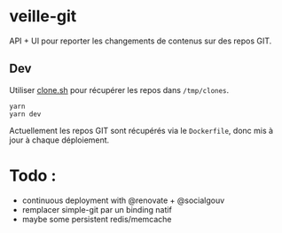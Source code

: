 # veille-git

API + UI pour reporter les changements de contenus sur des repos GIT.

## Dev

Utiliser [clone.sh](./clone.sh) pour récupérer les repos dans `/tmp/clones`.

```
yarn
yarn dev
```

Actuellement les repos GIT sont récupérés via le `Dockerfile`, donc mis à jour à chaque déploiement.

# Todo :

- continuous deployment with @renovate + @socialgouv
- remplacer simple-git par un binding natif
- maybe some persistent redis/memcache
